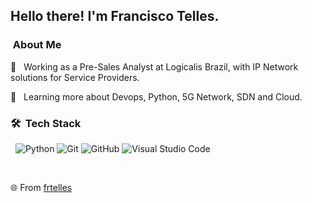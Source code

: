 <h2> Hello there! I'm Francisco Telles.</h2>

<h3>  &nbsp;About Me </h3>

💼 &nbsp; Working as a Pre-Sales Analyst at Logicalis Brazil, with IP Network solutions for Service Providers.

🌱 &nbsp; Learning more about Devops, Python, 5G Network, SDN and Cloud.

<h3> 🛠 &nbsp;Tech Stack</h3>

 &nbsp;
  ![Python](https://img.shields.io/badge/-Python-333333?style=flat&logo=python)
  ![Git](https://img.shields.io/badge/-Git-333333?style=flat&logo=git)
  ![GitHub](https://img.shields.io/badge/-GitHub-333333?style=flat&logo=github)
  ![Visual Studio Code](https://img.shields.io/badge/-Visual%20Studio%20Code-333333?style=flat&logo=visual-studio-code&logoColor=007ACC)

<br/>

🌐  From [frtelles](https://github.com/frtelles)
